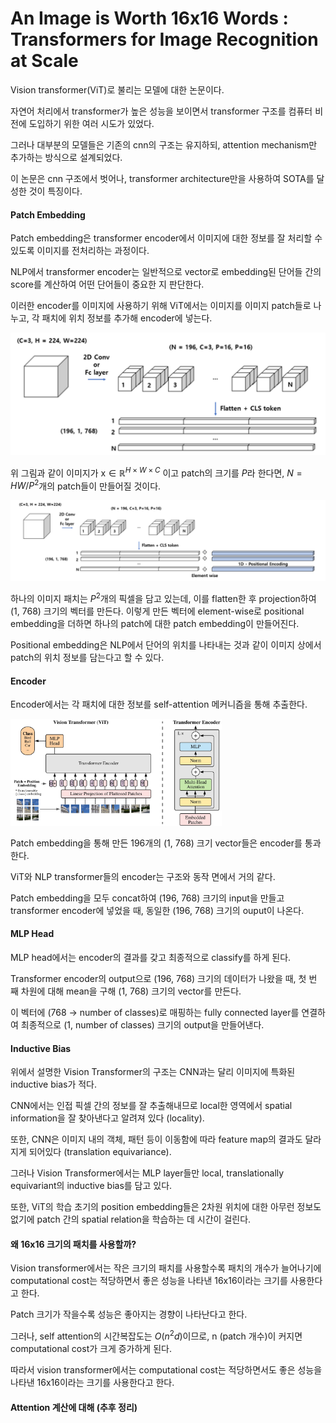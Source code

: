 # An Image is Worth 16x16 Words : Transformers for Image Recognition at Scale



Vision transformer(ViT)로 불리는 모델에 대한 논문이다. 



자연어 처리에서 transformer가 높은 성능을 보이면서 transformer 구조를 컴퓨터 비전에 도입하기 위한 여러 시도가 있었다.

그러나 대부분의 모델들은 기존의 cnn의 구조는 유지하되, attention mechanism만 추가하는 방식으로 설계되었다.

이 논문은 cnn 구조에서 벗어나, transformer architecture만을 사용하여 SOTA를 달성한 것이 특징이다.



#### Patch Embedding

Patch embedding은 transformer encoder에서 이미지에 대한 정보를 잘 처리할 수 있도록 이미지를 전처리하는 과정이다.

NLP에서 transformer encoder는 일반적으로 vector로 embedding된 단어들 간의 score를 계산하여 어떤 단어들이 중요한 지 판단한다.

이러한 encoder를 이미지에 사용하기 위해 ViT에서는 이미지를 이미지 patch들로 나누고, 각 패치에 위치 정보를 추가해 encoder에 넣는다.

<img src="../assets/images/2024-03-11-Vision Transformer/다운로드.png" alt="다운로드" style="zoom: 50%;" class="align-center"/>



위 그림과 같이 이미지가 $\mathbf{\text{x}} \in \mathbb{R}^{H \times W \times C}$ 이고 patch의 크기를 $P$라 한다면, $N=HW/P^2$​​​개의 patch들이 만들어질 것이다.



<img src="../assets/images/2024-03-11-Vision Transformer/다운로드 (1).png" alt="다운로드 (1)" style="zoom: 67%;" class="align-center"/>



하나의 이미지 패치는 $P^2$개의 픽셀을 담고 있는데, 이를 flatten한 후 projection하여 (1, 768) 크기의 벡터를 만든다. 이렇게 만든 벡터에 element-wise로 positional embedding을 더하면 하나의 patch에 대한 patch embedding이 만들어진다.

Positional embedding은 NLP에서 단어의 위치를 나타내는 것과 같이 이미지 상에서 patch의 위치 정보를 담는다고 할 수 있다.



#### Encoder

Encoder에서는 각 패치에 대한 정보를 self-attention 메커니즘을 통해 추출한다. 

<img src="../assets/images/2024-03-11-Vision Transformer/vit_architecture.jpg" alt="vit_architecture" style="zoom: 33%;" class="align-center"/>

Patch embedding을 통해 만든 196개의 (1, 768) 크기 vector들은 encoder를 통과한다.

ViT와 NLP transformer들의 encoder는 구조와 동작 면에서 거의 같다.

Patch embedding을 모두 concat하여 (196, 768) 크기의 input을 만들고 transformer encoder에 넣었을 때, 동일한 (196, 768) 크기의 ouput이 나온다.



#### MLP Head

MLP head에서는 encoder의 결과를 갖고 최종적으로 classify를 하게 된다.

Transformer encoder의 output으로 (196, 768) 크기의 데이터가 나왔을 때, 첫 번 째 차원에 대해 mean을 구해 (1, 768) 크기의 vector를 만든다.

이 벡터에 (768 $\rightarrow$ number of classes)로 매핑하는 fully connected layer를 연결하여 최종적으로 (1, number of classes) 크기의 output을 만들어낸다.



#### Inductive Bias

위에서 설명한 Vision Transformer의 구조는 CNN과는 달리 이미지에 특화된 inductive bias가 적다. 

CNN에서는 인접 픽셀 간의 정보를 잘 추출해내므로 local한 영역에서 spatial information을 잘 찾아낸다고 알려져 있다 (locality).

또한, CNN은 이미지 내의 객체, 패턴 등이 이동함에 따라 feature map의 결과도 달라지게 되어있다 (translation equivariance).



그러나 Vision Transformer에서는 MLP layer들만 local, translationally equivariant의 inductive bias를 담고 있다.

또한, ViT의 학습 초기의 position embedding들은 2차원 위치에 대한 아무런 정보도 없기에 patch 간의 spatial relation을 학습하는 데 시간이 걸린다.



#### 왜 16x16 크기의 패치를 사용할까?

Vision transformer에서는 작은 크기의 패치를 사용할수록 패치의 개수가 늘어나기에 computational cost는 적당하면서 좋은 성능을 나타낸 16x16이라는 크기를 사용한다고 한다.

Patch 크기가 작을수록 성능은 좋아지는 경향이 나타난다고 한다.

그러나, self attention의 시간복잡도는 $O(n^2d)$​이므로, n (patch 개수)이 커지면 computational cost가 크게 증가하게 된다.

따라서 vision transformer에서는 computational cost는 적당하면서도 좋은 성능을 나타낸 16x16이라는 크기를 사용한다고 한다.



#### Attention 계산에 대해 (추후 정리)